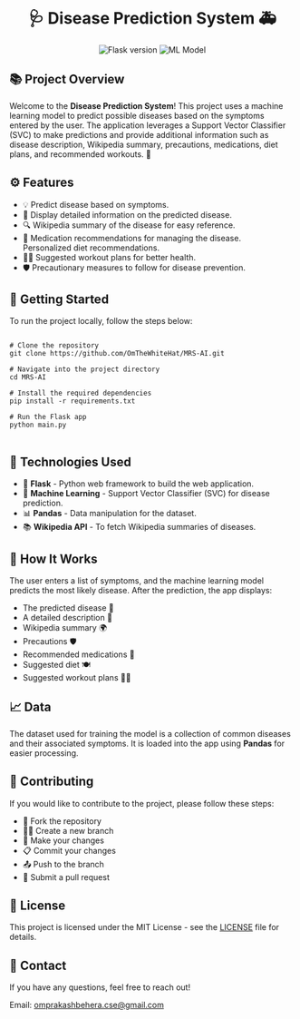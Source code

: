 <h1 align="center">🩺 Disease Prediction System 🚑</h1>

<p align="center">
  <img src="https://img.shields.io/badge/Flask-v1.1.2-blue" alt="Flask version">
  <img src="https://img.shields.io/badge/ML-SVC-orange" alt="ML Model">
</p>

<h2>📚 Project Overview</h2>
<p>
  Welcome to the <strong>Disease Prediction System</strong>! This project uses a machine learning model to predict possible diseases based on the symptoms entered by the user. The application leverages a Support Vector Classifier (SVC) to make predictions and provide additional information such as disease description, Wikipedia summary, precautions, medications, diet plans, and recommended workouts. 🌟
</p>

<h2>⚙️ Features</h2>
<ul>
  <li>💡 Predict disease based on symptoms.</li>
  <li>📄 Display detailed information on the predicted disease.</li>
  <li>🔍 Wikipedia summary of the disease for easy reference.</li>
  <li>💊 Medication recommendations for managing the disease.</li>
  <li🥗> Personalized diet recommendations.</li>
  <li>🏋️‍♂️ Suggested workout plans for better health.</li>
  <li>🛡️ Precautionary measures to follow for disease prevention.</li>
</ul>

<h2>🚀 Getting Started</h2>
<p>To run the project locally, follow the steps below:</p>

<pre>
<code>
# Clone the repository
git clone https://github.com/OmTheWhiteHat/MRS-AI.git

# Navigate into the project directory
cd MRS-AI

# Install the required dependencies
pip install -r requirements.txt

# Run the Flask app
python main.py
</code>
</pre>

<h2>📜 Technologies Used</h2>
<ul>
  <li>🔧 <strong>Flask</strong> - Python web framework to build the web application.</li>
  <li>🤖 <strong>Machine Learning</strong> - Support Vector Classifier (SVC) for disease prediction.</li>
  <li>📊 <strong>Pandas</strong> - Data manipulation for the dataset.</li>
  <li>📚 <strong>Wikipedia API</strong> - To fetch Wikipedia summaries of diseases.</li>
</ul>

<h2>🔧 How It Works</h2>
<p>
  The user enters a list of symptoms, and the machine learning model predicts the most likely disease. After the prediction, the app displays:
  <ul>
    <li>The predicted disease 🏥</li>
    <li>A detailed description 📖</li>
    <li>Wikipedia summary 🌍</li>
    <li>Precautions 🛡️</li>
    <li>Recommended medications 💊</li>
    <li>Suggested diet 🍽️</li>
    <li>Suggested workout plans 🏋️‍♂️</li>
  </ul>
</p>

<h2>📈 Data</h2>
<p>The dataset used for training the model is a collection of common diseases and their associated symptoms. It is loaded into the app using <strong>Pandas</strong> for easier processing.</p>

<h2>🤝 Contributing</h2>
<p>If you would like to contribute to the project, please follow these steps:</p>
<ul>
  <li>🍴 Fork the repository</li>
  <li>🧑‍💻 Create a new branch</li>
  <li>🔧 Make your changes</li>
  <li>📋 Commit your changes</li>
  <li>📤 Push to the branch</li>
  <li>🔀 Submit a pull request</li>
</ul>

<h2>📝 License</h2>
<p>This project is licensed under the MIT License - see the <a href="LICENSE" target="_blank">LICENSE</a> file for details.</p>

<h2>💬 Contact</h2>
<p>If you have any questions, feel free to reach out!</p>
<p>Email: <a href="mailto:omprakashbehera.cse@gmail.com">omprakashbehera.cse@gmail.com</a></p>
